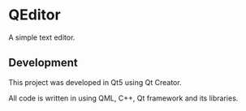 # QEditor
A simple text editor.

## Development

This project was developed in Qt5 using Qt Creator.

All code is written in using QML, C++, Qt framework and its libraries.